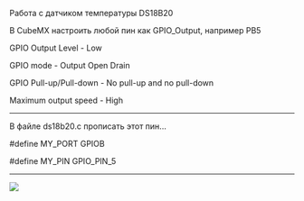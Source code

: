 Работа с датчиком температуры DS18B20

В CubeMX настроить любой пин как GPIO_Output, например PB5


GPIO Output Level - Low

GPIO mode - Output Open Drain

GPIO Pull-up/Pull-down - No pull-up and no pull-down

Maximum output speed - High

-------------------------------------------------------
В файле ds18b20.c прописать этот пин...

#define MY_PORT GPIOB

#define MY_PIN  GPIO_PIN_5

-------------------------------------------------------


![](https://github.com/stDstm/Example_STM32F103/blob/master/ds18b20/cubemx2.png)

 
